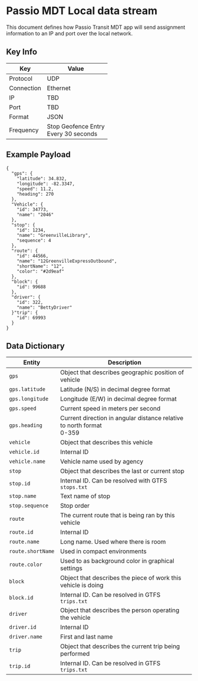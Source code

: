 # Passio MDT Local data stream

This document defines how Passio Transit MDT app will send assignment information to an IP and port over the local network. 

## Key Info

| Key | Value |
| --- | --- |
| Protocol | UDP |
| Connection | Ethernet |
| IP | TBD |
| Port | TBD |
| Format | JSON |
| Frequency | Stop Geofence Entry<br>Every 30 seconds |



## Example Payload
```
{
  "gps": {
    "latitude": 34.832,
    "longitude": -82.3347,
    "speed": 11.2,
    "heading": 270
  },
  "Vehicle": {
    "id": 34773,
    "name": "2046"
  },
  "stop": {
    "id": 1234,
    "name": "GreenvilleLibrary",
    "sequence": 4
  },
  "route": {
    "id": 44566,
    "name": "12GreenvilleExpressOutbound",
    "shortName": "12",
    "color": "#2d9eaf"
  },
  "block": {
    "id": 99688
  },
  "driver": {
    "id": 322,
    "name": "BettyDriver"
  }"trip": {
    "id": 69993
  }
}
```

## Data Dictionary

| Entity |Description |
| --- | --- |
| `gps` | Object that describes geographic position of vehicle |
| `gps.latitude` | Latitude (N/S) in decimal degree format |
| `gps.longitude` | Longitude (E/W) in decimal degree format |
| `gps.speed` | Current speed in meters per second |
| `gps.heading` | Current direction in angular distance relative to north format<br>0-359 |
| `vehicle` | Object that describes this vehicle |
| `vehicle.id` | Internal ID |
| `vehicle.name` | Vehicle name used by agency |
| `stop` | Object that describes the last or current stop |
| `stop.id` | Internal ID. Can be resolved with GTFS `stops.txt` |
| `stop.name` | Text name of stop |
| `stop.sequence` | Stop order |
| `route` | The current route that is being ran by this vehicle |
| `route.id` | Internal ID |
| `route.name` | Long name. Used where there is room |
| `route.shortName` | Used in compact environments |
| `route.color` | Used to as background color in graphical settings |
| `block` | Object that describes the piece of work this vehicle is doing |
| `block.id` | Internal ID. Can be resolved in GTFS `trips.txt` |
| `driver` | Object that describes the person operating the vehicle |
| `driver.id` | Internal ID |
| `driver.name` | First and last name |
| `trip` | Object that describes the current trip being performed |
| `trip.id` | Internal ID. Can be resolved in GTFS `trips.txt` |
